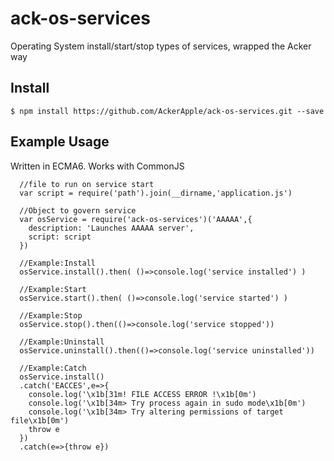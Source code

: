# ack-os-services
Operating System install/start/stop types of services, wrapped the Acker way

## Install
```
$ npm install https://github.com/AckerApple/ack-os-services.git --save
```

## Example Usage
Written in ECMA6. Works with CommonJS
```
  //file to run on service start
  var script = require('path').join(__dirname,'application.js')

  //Object to govern service
  var osService = require('ack-os-services')('AAAAA',{
    description: 'Launches AAAAA server',
    script: script
  })

  //Example:Install
  osService.install().then( ()=>console.log('service installed') )

  //Example:Start
  osService.start().then( ()=>console.log('service started') )

  //Example:Stop
  osService.stop().then(()=>console.log('service stopped'))

  //Example:Uninstall
  osService.uninstall().then(()=>console.log('service uninstalled'))

  //Example:Catch
  osService.install()
  .catch('EACCES',e=>{
    console.log('\x1b[31m! FILE ACCESS ERROR !\x1b[0m')
    console.log('\x1b[34m> Try process again in sudo mode\x1b[0m')
    console.log('\x1b[34m> Try altering permissions of target file\x1b[0m')
    throw e
  })
  .catch(e=>{throw e})
```
